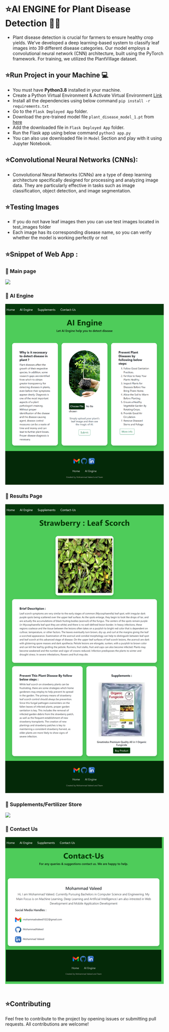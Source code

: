 # ⭐AI ENGINE for Plant Disease Detection 🌱🤖
* Plant disease detection is crucial for farmers to ensure healthy crop yields. We've developed a deep learning-based system to classify leaf images into 39
  different disease categories. Our model employs a convolutional neural network (CNN) architecture, built using the PyTorch framework. For training, we utilized
  the PlantVillage dataset.

## ⭐Run Project in your Machine 💻
* You must have **Python3.8** installed in your machine.
* Create a Python Virtual Environment & Activate Virtual Environment [Link](https://docs.python.org/3/tutorial/venv.html)
* Install all the dependencies using below command
    `pip install -r requirements.txt`
* Go to the `Flask Deployed App` folder.
* Download the pre-trained model file `plant_disease_model_1.pt` from [here](https://drive.google.com/file/d/1HrNvhWIDOb5ygQpa0DH7IdRX4wmVzDoP/view?usp=sharing)
* Add the downloaded file in `Flask Deployed App` folder.
* Run the Flask app using below command `python3 app.py`
* You can also use downloaded file in `Model` Section and play with it using Jupyter Notebook.

## ⭐Convolutional Neural Networks (CNNs): 
* Convolutional Neural Networks (CNNs) are a type of deep learning architecture specifically designed for processing and analyzing image data. They are
  particularly effective in tasks such as image classification, object detection, and image segmentation.

## ⭐Testing Images

* If you do not have leaf images then you can use test images located in test_images folder
* Each image has its corresponding disease name, so you can verify whether the model is working perfectly or not

## ⭐Snippet of Web App :
### 🔷 Main page
<img src = "Web Page Images/Home.png"> <br>
### 🔷 AI Engine 
<img src = "Web Page Images/AI Engine.png"> <br>
### 🔷 Results Page 
<img src = "Web Page Images/Result.png"> <br>
### 🔷 Supplements/Fertilizer  Store
<img src = "Web Page Images/Market.png"> <br>
### 🔷 Contact Us 
<img src = "Web Page Images/Contact.png"> <br><br>

## ⭐Contributing
Feel free to contribute to the project by opening issues or submitting pull requests. All contributions are welcome!
